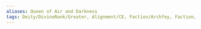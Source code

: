 ```yaml
---
aliases: Queen of Air and Darkness
tags: Deity/DivineRank/Greater, Alignment/CE, Faction/Archfey, Faction/UnseelieCourt
---
```

